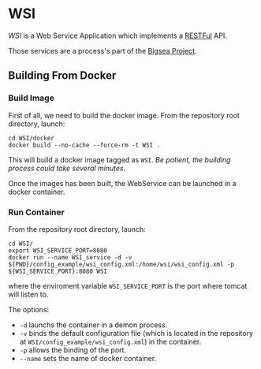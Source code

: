 # WSI
*WSI* is a Web Service Application which implements a 
[RESTFul](https://en.wikipedia.org/wiki/Representational_state_transfer) API.

Those services are a process's part of the [Bigsea Project](http://www.eubra-bigsea.eu/).

## Building From Docker

### Build Image
First of all, we need to build the docker image.
From the repository root directory, launch:

~~~
cd WSI/docker
docker build --no-cache --force-rm -t WSI .
~~~

This will build a docker image tagged as `WSI`.
*Be patient, the building process could take several minutes.*

Once the images has been built, the WebService can be launched in a docker container.

### Run Container
From the repository root directory, launch:

~~~
cd WSI/
export WSI_SERVICE_PORT=8080
docker run --name WSI_service -d -v ${PWD}/config_example/wsi_config.xml:/home/wsi/wsi_config.xml -p ${WSI_SERVICE_PORT}:8080 WSI
~~~

where the enviroment variable `WSI_SERVICE_PORT` is the port where tomcat will listen to.

The options:
 * `-d` launchs the container in a demon process.
 * `-v` binds the default configuration file (which is located in the repository at `WSI/config_example/wsi_config.xml`)
 in the container.
 * `-p` allows the binding of the port.
 * `--name` sets the name of docker container.
 

